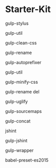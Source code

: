 # Starter-Kit

gulp-stylus

gulp-util

gulp-clean-css

gulp-rename

gulp-autoprefixer

gulp-util

gulp-minify-css

gulp-rename del

gulp-uglify

gulp-sourcemaps

gulp-concat

jshint

gulp-jshint

gulp-wrapper

babel-preset-es2015
